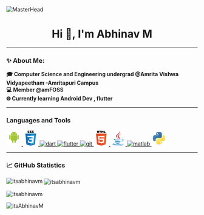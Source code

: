 ![MasterHead](https://user-images.githubusercontent.com/74038190/225813708-98b745f2-7d22-48cf-9150-083f1b00d6c9.gif)
<h1 align="center">Hi 👋, I'm Abhinav M</h1>
<!-- <h3 align="center">A Driven computer science enthusiast, particularly passionate about mobile app development using Flutter. Possesses strong proficiency in Flutter framework and working knowledge of web development principles. Also familiar with basic React and Java concepts. Eager to learn and contribute, actively seeking opportunities to apply my skills and deepen programming .knowledge.</h3> -->
<hr>
<h3>✨ About Me:</h3>
<b>🎓 Computer Science and Engineering undergrad @Amrita Vishwa Vidyapeetham -Amritapuri Campus <br>💻 Member @amFOSS <br>🌐 Currently learning Android Dev , flutter </b>
<hr>
<h3 align="left">Languages and Tools</h3>
<p align="left"> <a href="https://developer.android.com" target="_blank" rel="noreferrer"> <img src="https://raw.githubusercontent.com/devicons/devicon/master/icons/android/android-original-wordmark.svg" alt="android" width="40" height="40"/> </a> <a href="https://www.w3schools.com/css/" target="_blank" rel="noreferrer"> <img src="https://raw.githubusercontent.com/devicons/devicon/master/icons/css3/css3-original-wordmark.svg" alt="css3" width="40" height="40"/> </a> <a href="https://dart.dev" target="_blank" rel="noreferrer"> <img src="https://www.vectorlogo.zone/logos/dartlang/dartlang-icon.svg" alt="dart" width="40" height="40"/> </a> <a href="https://flutter.dev" target="_blank" rel="noreferrer"> <img src="https://www.vectorlogo.zone/logos/flutterio/flutterio-icon.svg" alt="flutter" width="40" height="40"/> </a> <a href="https://git-scm.com/" target="_blank" rel="noreferrer"> <img src="https://www.vectorlogo.zone/logos/git-scm/git-scm-icon.svg" alt="git" width="40" height="40"/> </a> <a href="https://www.w3.org/html/" target="_blank" rel="noreferrer"> <img src="https://raw.githubusercontent.com/devicons/devicon/master/icons/html5/html5-original-wordmark.svg" alt="html5" width="40" height="40"/> </a> <a href="https://www.java.com" target="_blank" rel="noreferrer"> <img src="https://raw.githubusercontent.com/devicons/devicon/master/icons/java/java-original.svg" alt="java" width="40" height="40"/> </a> <a href="https://www.mathworks.com/" target="_blank" rel="noreferrer"> <img src="https://upload.wikimedia.org/wikipedia/commons/2/21/Matlab_Logo.png" alt="matlab" width="40" height="40"/> </a> <a href="https://www.python.org" target="_blank" rel="noreferrer"> <img src="https://raw.githubusercontent.com/devicons/devicon/master/icons/python/python-original.svg" alt="python" width="40" height="40"/> </a> </p>
<hr>
<h3 align="left">📈 GitHub Statistics</h1>

<p><img align="left" src="https://github-readme-stats.vercel.app/api/top-langs?username=itsabhinavm&show_icons=true&locale=en&layout=compact" alt="itsabhinavm" /></p>

<p>&nbsp;<img align="center" src="https://github-readme-stats.vercel.app/api?username=itsabhinavm&show_icons=true&locale=en" alt="itsabhinavm" /></p>

<p><img align="center" src="https://github-readme-streak-stats.herokuapp.com/?user=itsabhinavm&" alt="itsabhinavm" /></p>
<p align="left"> <img src="https://komarev.com/ghpvc/?username=itsAbhinavM&label=Profile%20views&color=0e75b6&style=flat" alt="itsAbhinavM" /> </p>
